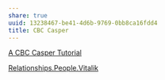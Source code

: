 ```yaml
---
share: true
uuid: 13238467-be41-4d6b-9769-0bb8ca16fdd4
title: CBC Casper
---
```

[A CBC Casper Tutorial](https://vitalik.ca/general/2018/12/05/cbc_casper.html)

[Relationships.People.Vitalik](/undefined)